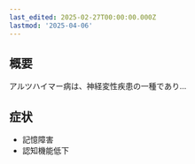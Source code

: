 ```yaml
---
last_edited: 2025-02-27T00:00:00.000Z
lastmod: '2025-04-06'
---
```






## 概要

アルツハイマー病は、神経変性疾患の一種であり...

## 症状

- 記憶障害
- 認知機能低下
